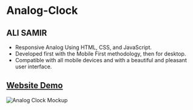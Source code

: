 # Analog-Clock

## ALI SAMIR

- Responsive Analog Using HTML, CSS, and JavaScript.
- Developed first with the Mobile First methodology, then for desktop.
- Compatible with all mobile devices and with a beautiful and pleasant user interface.

## [Website Demo](https://alisamirali.github.io/Analog-Clock/)

![Analog Clock Mockup](https://user-images.githubusercontent.com/62913154/166260192-8d65aabb-d9c6-4792-a4ec-d4f545038e85.png)
